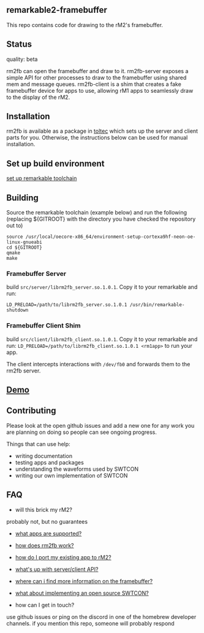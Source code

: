 ## remarkable2-framebuffer

This repo contains code for drawing to the rM2's framebuffer.

## Status

quality: beta

rm2fb can open the framebuffer and draw to it. rm2fb-server exposes a simple
API for other processes to draw to the framebuffer using shared mem and message
queues. rm2fb-client is a shim that creates a fake framebuffer device for apps
to use, allowing rM1 apps to seamlessly draw to the display of the rM2.

## Installation

rm2fb is available as a package in [toltec](https://github.com/toltec-dev/toltec) which
sets up the server and client parts for you. Otherwise, the instructions below can be used
for manual installation.

## Set up build environment

[set up remarkable toolchain](https://remarkablewiki.com/devel/qt_creator#toolchain)


## Building

Source the remarkable toolchain (example below) and run the following (replacing ${GITROOT} with the directory you have checked the repository out to)

```
source /usr/local/oecore-x86_64/environment-setup-cortexa9hf-neon-oe-linux-gnueabi
cd ${GITROOT}
qmake
make
```


### Framebuffer Server

build `src/server/librm2fb_server.so.1.0.1`.  Copy it to your
remarkable and run:

```
LD_PRELOAD=/path/to/librm2fb_server.so.1.0.1 /usr/bin/remarkable-shutdown
```

### Framebuffer Client Shim

build `src/client/librm2fb_client.so.1.0.1`.  Copy it to your
remarkable and run: `LD_PRELOAD=/path/to/librm2fb_client.so.1.0.1 <rm1app>` to
run your app.

The client intercepts interactions with `/dev/fb0` and forwards them to the
rm2fb server.

## [Demo](https://imgur.com/gallery/zGMn7Qs)


## Contributing

Please look at the open github issues and add a new one for any work you are planning
on doing so people can see ongoing progress.

Things that can use help:

* writing documentation
* testing apps and packages
* understanding the waveforms used by SWTCON
* writing our own implementation of SWTCON

## FAQ

* will this brick my rM2?

probably not, but no guarantees

* [what apps are supported?](https://github.com/ddvk/remarkable2-framebuffer/issues/14)

* [how does rm2fb work?](https://github.com/ddvk/remarkable2-framebuffer/issues/5#issuecomment-718948222)

* [how do I port my existing app to rM2?](https://github.com/ddvk/remarkable2-framebuffer/issues/13)

* [what's up with server/client API?](https://github.com/ddvk/remarkable2-framebuffer/issues/4)

* [where can i find more information on the framebuffer?](https://remarkablewiki.com/tech/rm2_framebuffer)

* [what about implementing an open source SWTCON?](https://github.com/timower/rM2-stuff/)

* how can I get in touch?

use github issues or ping on the discord in one of the homebrew developer
channels. if you mention this repo, someone will probably respond
